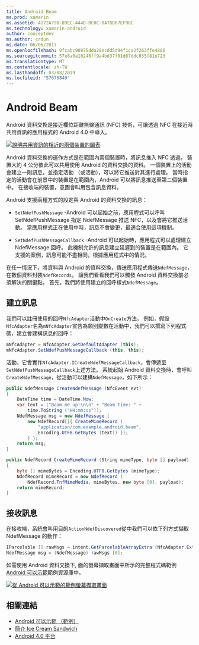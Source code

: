 ```yaml
---
title: Android Beam
ms.prod: xamarin
ms.assetid: 4172A798-89EC-444D-BC0C-0A7DD67EF98C
ms.technology: xamarin-android
author: conceptdev
ms.author: crdun
ms.date: 06/06/2017
ms.openlocfilehash: 9fcabc90875dda28ecdd5d94f1ca2f263ffe4886
ms.sourcegitcommit: 57e8a0a10246ff9a4bd37f01d67ddc635f81e723
ms.translationtype: MT
ms.contentlocale: zh-TW
ms.lasthandoff: 03/08/2019
ms.locfileid: "57670840"
---
```

# <a name="android-beam"></a>Android Beam

Android 資料交換是接近欄位距離無線通訊 (NFC) 技術，可讓透過 NFC 在接近時共用資訊的應用程式的 Android 4.0 中導入。

[![說明共用資訊的相近的兩個裝置的圖表](android-beam-images/androidbeam.png)](android-beam-images/androidbeam.png#lightbox)

Android 資料交換的運作方式是在範圍內兩個裝置時，將訊息推入 NFC 透過。 裝置大約 4 公分彼此可以共用使用 Android 的資料交換的資料。 一個裝置上的活動會建立一則訊息，並指定活動 （或活動），可以將它推送對其進行處理。 當時指定的活動會在前景中的裝置是在範圍內，Android 可以將訊息推送至第二個裝置中。 在接收端的裝置，意圖會叫用包含訊息資料。

Android 支援兩種方式的設定與 Android 的資料交換的訊息：

-   `SetNdefPushMessage` -Android 可以起始之前，應用程式可以呼叫 SetNdefPushMessage 指定 NdefMessage 推送 NFC，以及會將它推送活動。 當應用程式正在使用中時，訊息不會變更，最適合使用這項機制。

-   `SetNdefPushMessageCallback` -Android 可以起始時，應用程式可以處理建立 NdefMessage 回呼。 此機制允許的訊息建立延遲到的裝置是在範圍內。 它支援的案例，訊息可能不盡相同，根據應用程式中的情況。


在任一情況下，將資料與 Android 的資料交換，傳送應用程式傳送`NdefMessage`，在數個資料封裝`NdefRecords`。 讓我們看看我們可以觸發 Android 資料交換前必須解決的關鍵點。 首先，我們將使用建立的回呼樣式`NdefMessage`。


## <a name="creating-a-message"></a>建立訊息

我們可以註冊使用的回呼`NfcAdapter`活動中`OnCreate`方法。 例如，假設`NfcAdapter`名為`mNfcAdapter`宣告為類別變數在活動中，我們可以撰寫下列程式碼，建立會建構訊息的回呼：

```csharp
mNfcAdapter = NfcAdapter.GetDefaultAdapter (this);
mNfcAdapter.SetNdefPushMessageCallback (this, this);
```

活動，它會實作`NfcAdapter.ICreateNdefMessageCallback`，會傳遞至`SetNdefPushMessageCallback`上述方法。 系統起始 Android 資料交換時，會呼叫`CreateNdefMessage`，從活動可以建構`NdefMessage`，如下所示：

```csharp
public NdefMessage CreateNdefMessage (NfcEvent evt)
{
    DateTime time = DateTime.Now;
    var text = ("Beam me up!\n\n" + "Beam Time: " +
        time.ToString ("HH:mm:ss"));
    NdefMessage msg = new NdefMessage (
        new NdefRecord[]{ CreateMimeRecord (
            "application/com.example.android.beam",
            Encoding.UTF8.GetBytes (text)) });
        } };
    return msg;
}

public NdefRecord CreateMimeRecord (String mimeType, byte [] payload)
{
    byte [] mimeBytes = Encoding.UTF8.GetBytes (mimeType);
    NdefRecord mimeRecord = new NdefRecord (
        NdefRecord.TnfMimeMedia, mimeBytes, new byte [0], payload);
    return mimeRecord;
}
```


## <a name="receiving-a-message"></a>接收訊息

在接收端，系統會叫用目的`ActionNdefDiscovered`從中我們可以依下列方式擷取 NdefMessage 的動作：

```csharp
IParcelable [] rawMsgs = intent.GetParcelableArrayExtra (NfcAdapter.ExtraNdefMessages);
NdefMessage msg = (NdefMessage) rawMsgs [0];
```

如需使用 Android 資料交換下, 面的螢幕擷取畫面中所示的完整程式碼範例[Android 可以示範](https://developer.xamarin.com/samples/monodroid/AndroidBeamDemo/)範例資源庫中。

[![從 Android 可以示範的範例螢幕擷取畫面](android-beam-images/24.png)](android-beam-images/24.png#lightbox)



## <a name="related-links"></a>相關連結

- [Android 可以示範 （範例）](https://developer.xamarin.com/samples/monodroid/AndroidBeamDemo/)
- [簡介 Ice Cream Sandwich](http://www.android.com/about/ice-cream-sandwich/)
- [Android 4.0 平台](https://developer.android.com/sdk/android-4.0.html)
